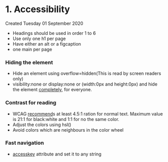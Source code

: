 # 1. Accessibility
Created Tuesday 01 September 2020

- Headings should be used in order 1 to 6
- Use only one h1 per page
- Have either an alt or a figcaption
- one main per page

### Hiding the element
- Hide an element using overflow=hidden(This is read by screen readers only)
- visibility:none or display:none or (width:0px and height:0px) and hide the element [completely](https://www.freecodecamp.org/learn/responsive-web-design/applied-accessibility/make-elements-only-visible-to-a-screen-reader-by-using-custom-css), for everyone.

### Contrast for reading
- WCAG [recommend](https://www.freecodecamp.org/learn/responsive-web-design/applied-accessibility/improve-readability-with-high-contrast-text)s at least 4.5:1 ration for normal text. Maximum value is 21:1 for black:white and 1:1 for no the same color.
- Adjust the colors using hsl()
- Avoid colors which are neighbours in the color wheel

### Fast navigation
- [accesskey](https://www.freecodecamp.org/learn/responsive-web-design/applied-accessibility/make-links-navigable-with-html-access-keys) attribute and set it to any string

